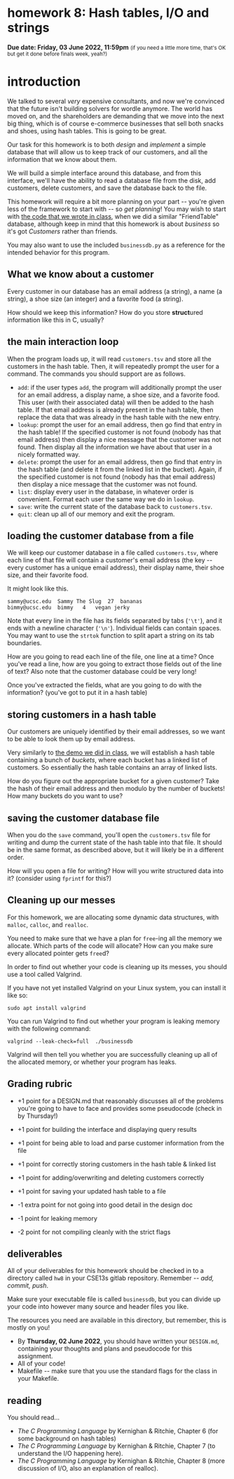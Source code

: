 # homework 8: Hash tables, I/O and strings

**Due date: Friday, 03 June 2022, 11:59pm**
<small>(if you need a little more time, that's OK but get it done before finals
week, yeah?)</small>

# introduction

We talked to several *very* expensive consultants, and now we're convinced that
the future isn't building solvers for wordle anymore. The world has moved on,
and the shareholders are demanding that we move into the next big thing, which
is of course e-commerce businesses that sell both snacks and shoes, using hash
tables. This is going to be great.

Our task for this homework is to both *design* and *implement* a simple database
that will allow us to keep track of our customers, and all the information that
we know about them.

We will build a simple interface around this database, and from this interface,
we'll have the ability to read a database file from the disk, add customers,
delete customers, and save the database back to the file.

This homework will require a bit more planning on your part -- you're given
less of the framework to start with -- so *get planning*! You may wish to start
with [the code that we wrote in
class](https://git.ucsc.edu/ajrudnic/cse-13s-demos-spring-2022/-/blob/master/hashtables/better_hashtable.c),
when we did a similar "FriendTable" database, although keep in mind that this
homework is about *business* so it's got *Customers* rather than friends.

You may also want to use the included `businessdb.py` as a reference for the
intended behavior for this program.

## What we know about a customer

Every customer in our database has an email address (a string), a name (a
string), a shoe size (an integer) and a favorite food (a string).

How should we keep this information? How do you store **struct**ured information
like this in C, usually?

## the main interaction loop

When the program loads up, it will read `customers.tsv` and store all the
customers in the hash table. Then, it will repeatedly prompt the user for a
command. The commands you should support are as follows.

  * `add`: if the user types `add`, the program will additionally prompt the
    user for an email address, a display name, a shoe size, and a favorite food.
    This user (with their associated data) will then be added to the hash table.
    If that email address is already present in the hash table, then replace the
    data that was already in the hash table with the new entry.
  * `lookup`: prompt the user for an email address, then go find that entry in
    the hash table! If the specified customer is not found (nobody has that
    email address) then display a nice message that the customer was not found.
    Then display all the information we have about that user in a nicely
    formatted way.
  * `delete`: prompt the user for an email address, then go find that entry in
    the hash table (and delete it from the linked list in the bucket). Again, if
    the specified customer is not found (nobody has that email address) then
    display a nice message that the customer was not found.
  * `list`: display every user in the database, in whatever order is convenient.
    Format each user the same way we do in `lookup`.
  * `save`: write the current state of the database back to `customers.tsv`.
  * `quit`: clean up all of our memory and exit the program.

## loading the customer database from a file

We will keep our customer database in a file called `customers.tsv`, where each
line of that file will contain a customer's email address (the key -- every
customer has a unique email address), their display name, their shoe size, and
their favorite food.

It might look like this.

```
sammy@ucsc.edu	Sammy The Slug	27	bananas
bimmy@ucsc.edu	bimmy	4	vegan jerky
```

Note that every line in the file has its fields separated by tabs (`'\t'`), and
it ends with a newline character (`'\n'`). Individual fields can contain spaces.
You may want to use the `strtok` function to split apart a string on its tab
boundaries.

How are you going to read each line of the file, one line at a time? Once you've
read a line, how are you going to extract those fields out of the line of text?
Also note that the customer database could be very long!

Once you've extracted the fields, what are you going to do with the information?
(you've got to put it in a hash table)

## storing customers in a hash table
Our customers are uniquely identified by their email addresses, so we want to be
able to look them up by email address.

Very similarly to [the demo we did in
class](https://git.ucsc.edu/ajrudnic/cse-13s-demos-spring-2022/-/blob/master/hashtables/better_hashtable.c),
we will establish a hash table containing a bunch of *buckets*, where each
bucket has a linked list of customers. So essentially the hash table contains an
array of linked lists.

How do you figure out the appropriate bucket for a given customer? Take the hash
of their email address and then modulo by the number of buckets! How many
buckets do you want to use?

## saving the customer database file

When you do the `save` command, you'll open the `customers.tsv` file for writing
and dump the current state of the hash table into that file. It should be in the
same format, as described above, but it will likely be in a different order.

How will you open a file for writing? How will you write structured data into
it? (consider using `fprintf` for this?)

## Cleaning up our messes

For this homework, we are allocating some dynamic data structures, with
`malloc`, `calloc`, and `realloc`.

You need to make sure that we have a plan for `free`-ing all the memory we
allocate. Which parts of the code will allocate? How can you make sure every
allocated pointer gets `free`d?

In order to find out whether your code is cleaning up its messes, you should use
a tool called Valgrind.

If you have not yet installed Valgrind on your Linux system, you can install it
like so:
```
sudo apt install valgrind
```

You can run Valgrind to find out whether your program is leaking memory with the
following command:

```
valgrind --leak-check=full  ./businessdb
```

Valgrind will then tell you whether you are successfully cleaning up all of the
allocated memory, or whether your program has leaks.


## Grading rubric

  * +1 point for a DESIGN.md that reasonably discusses all of the problems
    you're going to have to face and provides some pseudocode (check in by
    Thursday!)
  * +1 point for building the interface and displaying query results
  * +1 point for being able to load and parse customer information from the file
  * +1 point for correctly storing customers in the hash table & linked list
  * +1 point for adding/overwriting and deleting customers correctly
  * +1 point for saving your updated hash table to a file

  * -1 extra point for not going into good detail in the design doc
  * -1 point for leaking memory
  * -2 point for not compiling cleanly with the strict flags

## deliverables

All of your deliverables for this homework should be checked in to a directory
called `hw8` in your CSE13s gitlab repository. Remember -- *add, commit, push*.

Make sure your executable file is called `businessdb`, but you can divide up
your code into however many source and header files you like.

The resources you need are available in this directory, but remember, this is
mostly on you!

  * By **Thursday, 02 June 2022**, you should have written your `DESIGN.md`,
    containing your thoughts and plans and pseudocode for this assignment.
  * All of your code!
  * Makefile -- make sure that you use the standard flags for the class in your
    Makefile.

## reading

You should read...
  * _The C Programming Language_ by Kernighan & Ritchie, Chapter 6 (for some
    background on hash tables)
  * _The C Programming Language_ by Kernighan & Ritchie, Chapter 7 (to
    understand the I/O happening here).
  * _The C Programming Language_ by Kernighan & Ritchie, Chapter 8 (more
    discussion of I/O, also an explanation of realloc).
